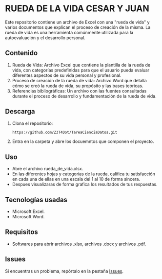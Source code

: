 # RUEDA DE LA VIDA CESAR Y JUAN

Este repositorio contiene un archivo de Excel con una "rueda de vida" y varios documentos que explican el proceso de creación de la misma. La rueda de vida es una herramienta comúnmente utilizada para la autoevaluación y el desarrollo personal.

## Contenido

1. Rueda de Vida: Archivo Excel que contiene la plantilla de la rueda de vida, con categorías predefinidas para que el usuario pueda evaluar diferentes aspectos de su vida personal y profesional.
2. Proceso de creación de la rueda de vida: Archivo Word que detalla cómo se creó la rueda de vida, su propósito y las bases teóricas.
3. Referencias bibliográficas: Un archivo con las fuentes consultadas durante el proceso de desarrollo y fundamentación de la rueda de vida.


## Descarga

1. Clona el repositorio:
   ```sh
   https://github.com/Z3T4Dot/TareaCienciaDatos.git
   ```
2. Entra en la carpeta y abre los docuemntos que componen el proyecto.

## Uso

- Abre el archivo rueda_de_vida.xlsx. 
- En las diferentes hojas y categorías de la rueda, califica tu satisfacción en cada una de ellas en una escala del 1 al 10 de forma sincera. 
- Despues visualizaras de forma grafica los resultados de tus respuestas.

## Tecnologías usadas

- Microsoft Excel.
- Microsoft Word.

## Requisitos

- Softwares para abrir archivos .xlsx, archivos .docx y archivos .pdf.
  
## Issues

Si encuentras un problema, repórtalo en la pestaña [Issues](https://github.com/EDDIE05a/CienciaDatos2828523.git).


